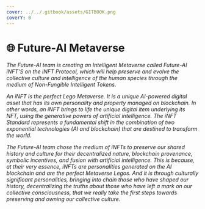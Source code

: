 ```yaml
---
cover: ../../.gitbook/assets/GITBOOK.png
coverY: 0
---
```


# 🌐 Future-AI Metaverse

_The Future-AI team is creating an Intelligent Metaverse called Future-AI iNFT'S on the iNFT Protocol, which will help preserve and evolve the collective culture and intelligence of the human species through the medium of Non-Fungible Intelligent Tokens._

_An iNFT is the perfect Lego Metaverse. It is a unique AI-powered digital asset that has its own personality and property managed on blockchain. In other words, an iNFT brings to life the unique digital item underlying its NFT, using the generative powers of artificial intelligence. The iNFT Standard represents a fundamental shift in the combination of two exponential technologies (AI and blockchain) that are destined to transform the world._

_The Future-AI team chose the medium of iNFTs to preserve our shared history and culture for their decentralized nature, blockchain provenance, symbolic incentives, and fusion with artificial intelligence. This is because, at their very essence, iNFTs are personalities generated on the AI blockchain and are the perfect Metaverse Legos. And it is through culturally significant personalities, bringing into chain those who have shaped our history, decentralizing the truths about those who have left a mark on our collective consciousness, that we really take the first steps towards preserving and owning our collective culture._
